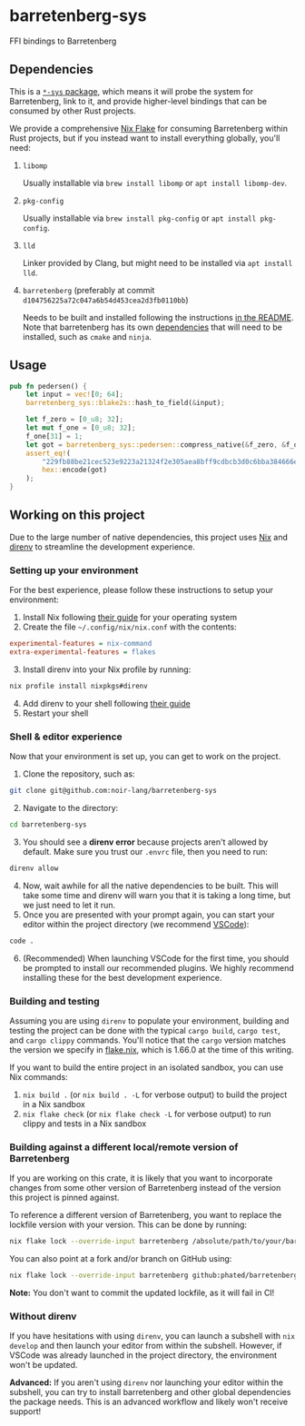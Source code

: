 # barretenberg-sys

FFI bindings to Barretenberg

## Dependencies

This is a [`*-sys` package](https://doc.rust-lang.org/cargo/reference/build-scripts.html#-sys-packages), which means it will
probe the system for Barretenberg, link to it, and provide higher-level bindings that can be consumed by other Rust projects.

We provide a comprehensive [Nix Flake](./flake.nix) for consuming Barretenberg within Rust projects, but if you instead want
to install everything globally, you'll need:

1. `libomp`

    Usually installable via `brew install libomp` or `apt install libomp-dev`.

2. `pkg-config`

    Usually installable via `brew install pkg-config` or `apt install pkg-config`.

3. `lld`

    Linker provided by Clang, but might need to be installed via `apt install lld`.

4. `barretenberg` (preferably at commit `d104756225a72c047a6b54d453cea2d3fb0110bb`)

    Needs to be built and installed following the instructions [in the README](https://github.com/AztecProtocol/barretenberg#getting-started). Note that barretenberg has its own [dependencies](https://github.com/AztecProtocol/barretenberg#dependencies) that will need to be installed, such as `cmake` and `ninja`.

## Usage

```rust
pub fn pedersen() {
    let input = vec![0; 64];
    barretenberg_sys::blake2s::hash_to_field(&input);

    let f_zero = [0_u8; 32];
    let mut f_one = [0_u8; 32];
    f_one[31] = 1;
    let got = barretenberg_sys::pedersen::compress_native(&f_zero, &f_one);
    assert_eq!(
        "229fb88be21cec523e9223a21324f2e305aea8bff9cdbcb3d0c6bba384666ea1",
        hex::encode(got)
    );
}
```

## Working on this project

Due to the large number of native dependencies, this project uses [Nix](https://nixos.org/) and [direnv](https://direnv.net/) to streamline the development experience.

### Setting up your environment

For the best experience, please follow these instructions to setup your environment:
1. Install Nix following [their guide](https://nixos.org/download.html) for your operating system
2. Create the file `~/.config/nix/nix.conf` with the contents:
```ini
experimental-features = nix-command
extra-experimental-features = flakes
```
3. Install direnv into your Nix profile by running:
```sh
nix profile install nixpkgs#direnv
```
4. Add direnv to your shell following [their guide](https://direnv.net/docs/hook.html)
5. Restart your shell

### Shell & editor experience

Now that your environment is set up, you can get to work on the project.

1. Clone the repository, such as:
```sh
git clone git@github.com:noir-lang/barretenberg-sys
```
2. Navigate to the directory:
```sh
cd barretenberg-sys
```
3. You should see a __direnv error__ because projects aren't allowed by default. Make sure you trust our `.envrc` file, then you need to run:
```sh
direnv allow
```
4. Now, wait awhile for all the native dependencies to be built. This will take some time and direnv will warn you that it is taking a long time, but we just need to let it run.
5. Once you are presented with your prompt again, you can start your editor within the project directory (we recommend [VSCode](https://code.visualstudio.com/)):
```sh
code .
```
6. (Recommended) When launching VSCode for the first time, you should be prompted to install our recommended plugins. We highly recommend installing these for the best development experience.

### Building and testing

Assuming you are using `direnv` to populate your environment, building and testing the project can be done
with the typical `cargo build`, `cargo test`, and `cargo clippy` commands. You'll notice that the `cargo` version matches the version we specify in [flake.nix](./flake.nix), which is 1.66.0 at the time of this writing.

If you want to build the entire project in an isolated sandbox, you can use Nix commands:
1. `nix build .` (or `nix build . -L` for verbose output) to build the project in a Nix sandbox
2. `nix flake check` (or `nix flake check -L` for verbose output) to run clippy and tests in a Nix sandbox

### Building against a different local/remote version of Barretenberg

If you are working on this crate, it is likely that you want to incorporate changes from some other version of Barretenberg
instead of the version this project is pinned against.

To reference a different version of Barretenberg, you want to replace the lockfile version with your version. This can be done
by running:

```sh
nix flake lock --override-input barretenberg /absolute/path/to/your/barretenberg
```

You can also point at a fork and/or branch on GitHub using:

```sh
nix flake lock --override-input barretenberg github:phated/barretenberg/mybranch
```

__Note:__ You don't want to commit the updated lockfile, as it will fail in CI!

### Without direnv

If you have hesitations with using `direnv`, you can launch a subshell with `nix develop` and then launch your editor
from within the subshell. However, if VSCode was already launched in the project directory, the environment won't be updated.

__Advanced:__ If you aren't using `direnv` nor launching your editor within the subshell, you can try to install barretenberg and other global dependencies the package needs. This is an advanced workflow and likely won't receive support!
